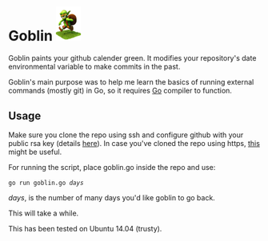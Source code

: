 # Goblin <img src="https://github.com/ykumards/goblin/blob/master/goblin.png" alt="goblin image" width="10%" height="10%"/>
Goblin paints your github calender green. It modifies your repository's date environmental variable to make commits in the past. 

Goblin's main purpose was to help me learn the basics of running external commands (mostly git) in Go, so it requires [Go](https://github.com/golang/go/wiki/Ubuntu) compiler to function.

## Usage
Make sure you clone the repo using ssh and configure github with your public rsa key (details [here](https://help.github.com/articles/generating-an-ssh-key/)). In case you've cloned the repo using https, [this](https://help.github.com/articles/changing-a-remote-s-url/) might be useful.

For running the script, place goblin.go inside the repo and use:
    <pre><code>go run goblin.go *days*</pre></code>
*days*, is the number of many days you'd like goblin to go back. 

This will take a while.

This has been tested on Ubuntu 14.04 (trusty).
